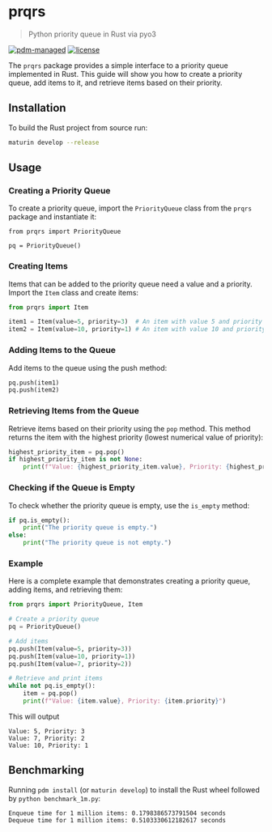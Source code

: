 # prqrs

> Python priority queue in Rust via pyo3

<!-- [![PyPI](https://img.shields.io/pypi/v/prqrs?logo=python&logoColor=%23cccccc)](https://pypi.org/project/prqrs) -->
<!-- [![pre-commit.ci status](https://results.pre-commit.ci/badge/github/lmmx/prqrs/master.svg)](https://results.pre-commit.ci/latest/github/lmmx/prqrs/master) -->
<!-- [![Supported Python versions](https://img.shields.io/pypi/pyversions/prqrs.svg)](https://pypi.org/project/prqrs) -->
[![pdm-managed](https://img.shields.io/badge/pdm-managed-blueviolet)](https://pdm.fming.dev)
[![license](https://img.shields.io/github/license/lmmx/prqrs.svg)](https://github.com/lmmx/prqrs/blob/main/LICENSE)

The `prqrs` package provides a simple interface to a priority queue implemented in Rust. This
guide will show you how to create a priority queue, add items to it, and retrieve items based on
their priority.

## Installation

<!-- First, ensure that the prqrs package is installed.

```sh
pip install prqrs
```

-->

To build the Rust project from source run:

```sh
maturin develop --release
```

## Usage

### Creating a Priority Queue

To create a priority queue, import the `PriorityQueue` class from the `prqrs` package and
instantiate it:

```
from prqrs import PriorityQueue

pq = PriorityQueue()
```

### Creating Items

Items that can be added to the priority queue need a value and a priority.
Import the `Item` class and create items:

```py
from prqrs import Item

item1 = Item(value=5, priority=3)  # An item with value 5 and priority 3
item2 = Item(value=10, priority=1) # An item with value 10 and priority 1
```

### Adding Items to the Queue

Add items to the queue using the push method:

```py
pq.push(item1)
pq.push(item2)
```

### Retrieving Items from the Queue

Retrieve items based on their priority using the `pop` method.
This method returns the item with the highest priority (lowest numerical value of priority):

```py
highest_priority_item = pq.pop()
if highest_priority_item is not None:
    print(f"Value: {highest_priority_item.value}, Priority: {highest_priority_item.priority}")
```

### Checking if the Queue is Empty

To check whether the priority queue is empty, use the `is_empty` method:

```py
if pq.is_empty():
    print("The priority queue is empty.")
else:
    print("The priority queue is not empty.")
```

### Example

Here is a complete example that demonstrates creating a priority queue, adding items, and retrieving
them:

```py
from prqrs import PriorityQueue, Item

# Create a priority queue
pq = PriorityQueue()

# Add items
pq.push(Item(value=5, priority=3))
pq.push(Item(value=10, priority=1))
pq.push(Item(value=7, priority=2))

# Retrieve and print items
while not pq.is_empty():
    item = pq.pop()
    print(f"Value: {item.value}, Priority: {item.priority}")
```

This will output

```
Value: 5, Priority: 3
Value: 7, Priority: 2
Value: 10, Priority: 1
```

## Benchmarking

Running `pdm install` (or `maturin develop`) to install the Rust wheel followed by  `python benchmark_1m.py`:

```
Enqueue time for 1 million items: 0.1798386573791504 seconds
Dequeue time for 1 million items: 0.5103330612182617 seconds
```
